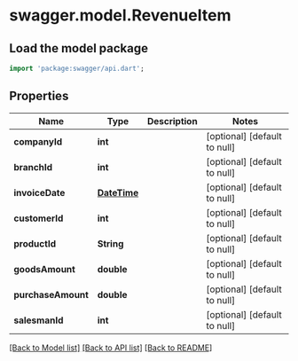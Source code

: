# swagger.model.RevenueItem

## Load the model package
```dart
import 'package:swagger/api.dart';
```

## Properties
Name | Type | Description | Notes
------------ | ------------- | ------------- | -------------
**companyId** | **int** |  | [optional] [default to null]
**branchId** | **int** |  | [optional] [default to null]
**invoiceDate** | [**DateTime**](DateTime.md) |  | [optional] [default to null]
**customerId** | **int** |  | [optional] [default to null]
**productId** | **String** |  | [optional] [default to null]
**goodsAmount** | **double** |  | [optional] [default to null]
**purchaseAmount** | **double** |  | [optional] [default to null]
**salesmanId** | **int** |  | [optional] [default to null]

[[Back to Model list]](../README.md#documentation-for-models) [[Back to API list]](../README.md#documentation-for-api-endpoints) [[Back to README]](../README.md)



